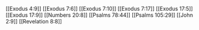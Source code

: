 [[Exodus 4:9]]
[[Exodus 7:6]]
[[Exodus 7:10]]
[[Exodus 7:17]]
[[Exodus 17:5]]
[[Exodus 17:9]]
[[Numbers 20:8]]
[[Psalms 78:44]]
[[Psalms 105:29]]
[[John 2:9]]
[[Revelation 8:8]]
